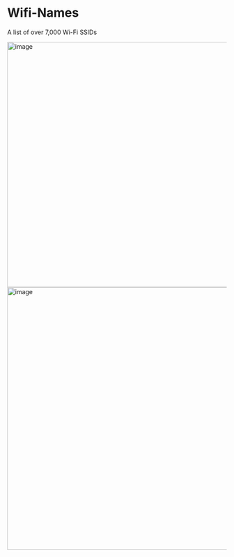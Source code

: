 # Wifi-Names
A list of over 7,000 Wi-Fi SSIDs

<img width="1069" height="563" alt="image" src="https://github.com/user-attachments/assets/df4bba25-4c23-430d-8714-18c48b3a8d1d" />

<img width="1090" height="603" alt="image" src="https://github.com/user-attachments/assets/2ab0da9e-91a0-459a-bcd3-925ecf9b8e55" />

